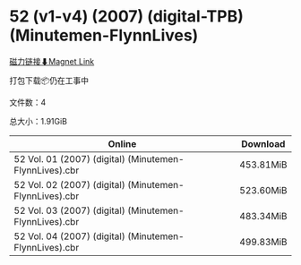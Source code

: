 # 52 (v1-v4) (2007) (digital-TPB) (Minutemen-FlynnLives)

[磁力链接⬇Magnet Link](magnet:?xt=urn:btih:bbdea6de91edb80286c68e803981e219659f422e&dn=52%20%28v1-v4%29%20%282007%29%20%28digital-TPB%29%20%28Minutemen-FlynnLives%29)

打包下载📦仍在工事中

文件数：4

总大小：1.91GiB

Online | Download
--- | ---
52 Vol. 01 (2007) (digital) (Minutemen-FlynnLives).cbr | 453.81MiB
52 Vol. 02 (2007) (digital) (Minutemen-FlynnLives).cbr | 523.60MiB
52 Vol. 03 (2007) (digital) (Minutemen-FlynnLives).cbr | 483.34MiB
52 Vol. 04 (2007) (digital) (Minutemen-FlynnLives).cbr | 499.83MiB